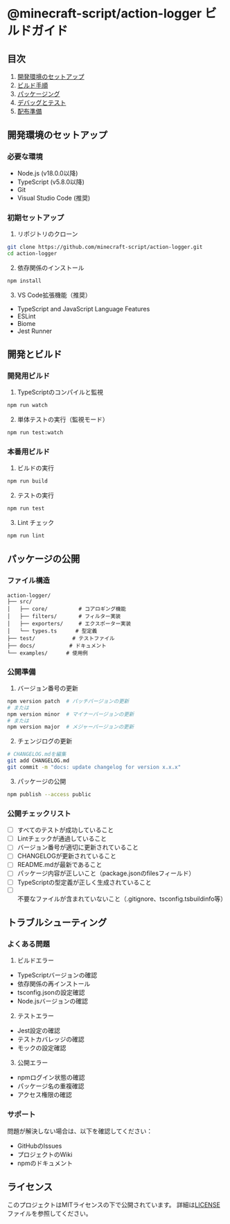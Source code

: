 # @minecraft-script/action-logger ビルドガイド

## 目次

1. [開発環境のセットアップ](#開発環境のセットアップ)
2. [ビルド手順](#ビルド手順)
3. [パッケージング](#パッケージング)
4. [デバッグとテスト](#デバッグとテスト)
5. [配布準備](#配布準備)

## 開発環境のセットアップ

### 必要な環境

- Node.js (v18.0.0以降)
- TypeScript (v5.8.0以降)
- Git
- Visual Studio Code (推奨)

### 初期セットアップ

1. リポジトリのクローン
```bash
git clone https://github.com/minecraft-script/action-logger.git
cd action-logger
```

2. 依存関係のインストール
```bash
npm install
```

3. VS Code拡張機能（推奨）
- TypeScript and JavaScript Language Features
- ESLint
- Biome
- Jest Runner

## 開発とビルド

### 開発用ビルド

1. TypeScriptのコンパイルと監視
```bash
npm run watch
```

2. 単体テストの実行（監視モード）
```bash
npm run test:watch
```

### 本番用ビルド

1. ビルドの実行
```bash
npm run build
```

2. テストの実行
```bash
npm run test
```

3. Lint チェック
```bash
npm run lint
```

## パッケージの公開

### ファイル構造

```
action-logger/
├── src/
│   ├── core/          # コアロギング機能
│   ├── filters/       # フィルター実装
│   ├── exporters/     # エクスポーター実装
│   └── types.ts      # 型定義
├── test/            # テストファイル
├── docs/           # ドキュメント
└── examples/      # 使用例
```

### 公開準備

1. バージョン番号の更新
```bash
npm version patch  # パッチバージョンの更新
# または
npm version minor  # マイナーバージョンの更新
# または
npm version major  # メジャーバージョンの更新
```

2. チェンジログの更新
```bash
# CHANGELOG.mdを編集
git add CHANGELOG.md
git commit -m "docs: update changelog for version x.x.x"
```

3. パッケージの公開
```bash
npm publish --access public
```

### 公開チェックリスト

- [ ] すべてのテストが成功していること
- [ ] Lintチェックが通過していること
- [ ] バージョン番号が適切に更新されていること
- [ ] CHANGELOGが更新されていること
- [ ] README.mdが最新であること
- [ ] パッケージ内容が正しいこと（package.jsonのfilesフィールド）
- [ ] TypeScriptの型定義が正しく生成されていること
- [ ] 不要なファイルが含まれていないこと（.gitignore、tsconfig.tsbuildinfo等）

## トラブルシューティング

### よくある問題

1. ビルドエラー
- TypeScriptバージョンの確認
- 依存関係の再インストール
- tsconfig.jsonの設定確認
- Node.jsバージョンの確認

2. テストエラー
- Jest設定の確認
- テストカバレッジの確認
- モックの設定確認

3. 公開エラー
- npmログイン状態の確認
- パッケージ名の重複確認
- アクセス権限の確認

### サポート

問題が解決しない場合は、以下を確認してください：
- GitHubのIssues
- プロジェクトのWiki
- npmのドキュメント

## ライセンス

このプロジェクトはMITライセンスの下で公開されています。
詳細は[LICENSE](./LICENSE)ファイルを参照してください。